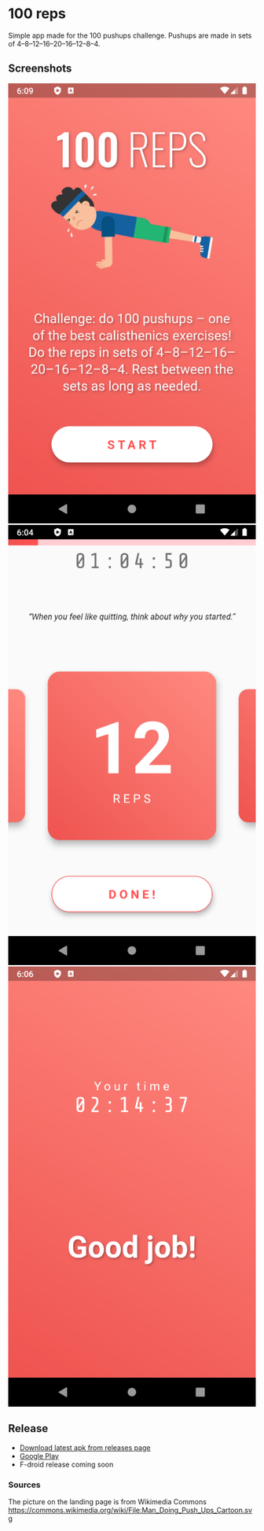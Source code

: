 # 100 reps

Simple app made for the 100 pushups challenge. Pushups are made in sets of 4–8–12–16–20–16–12–8–4.

## Screenshots

![Intro page](screenshots/intro_page.png)
![Main page](screenshots/main_page.png)
![Results page](screenshots/results_page.png)

## Release

- [Download latest apk from releases page](https://github.com/Steellow/hundred_reps/releases)
- [Google Play](https://play.google.com/store/apps/details?id=labs.ankia.hundred_reps)
- F-droid release coming soon

### Sources

The picture on the landing page is from Wikimedia Commons https://commons.wikimedia.org/wiki/File:Man_Doing_Push_Ups_Cartoon.svg